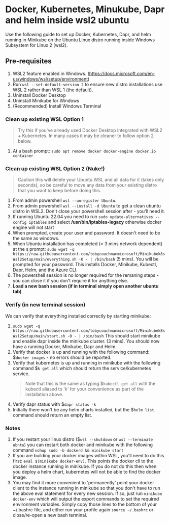 # Docker, Kubernetes, Minukube, Dapr and helm inside wsl2 ubuntu

Use the following guide to set up Docker, Kubernetes, Dapr, and helm running in Minikube on the Ubuntu Linux distro running inside Windows Subsystem for Linux 2 (wsl2).

## Pre-requisites
1. WSL2 feature enabled in Windows. (https://docs.microsoft.com/en-us/windows/wsl/setup/environment)
2. Run `wsl --set-default-version 2` to ensure new distro installations use WSL 2 rather than WSL 1 (the default).
3. Uninstall Docker Desktop
4. Uninstall Minikube for Windows
5. (Recommended) Install Windows Terminal

### Clean up existing WSL Option 1
> Try this if you've already used Docker Desktop integrated with WSL2 + Kubernetes. In many cases it may be cleaner to follow option 2 below.
1. At a bash prompt: `sudo apt remove docker docker-engine docker.io container`

### Clean up existing WSL Option 2 (Nuke!)
> Caution this will delete your Ubuntu WSL and all data for it (takes only seconds), so be careful to move any data from your existing distro that you want to keep before doing this.
1. From admin powershell `wsl --unregister Ubuntu`.
2. From admin powershell `wsl --install -d Ubuntu` to get a clean ubuntu distro in WSL2. Don't close your powershell session after - you'll need it.
3. If running Ubuntu 22.04 you need to run `sudo update-alternatives --config iptables` and select **/usr/bin/iptables-legacy** otherwise docker engine will not start 
4. When prompted, create your user and password. It doesn't need to be the same as windows.
5. When Ubuntu installation has completed (< 3 mins network dependent) at the `$` prompt: `sudo wget -q https://raw.githubusercontent.com/tobycouchmanmicrosoft/Minikubek8sWsl2Setup/main/everything.sh -O - | /bin/bash` (5 mins). You will be prompted for your password. This installs Docker, Minikube, Kubectl, Dapr, Helm, and the Azure CLI.
6. The powershell session is no longer required for the remaning steps - you can close it if you don't require it for anything else.
7. **Load a new bash session (if in terminal simply open another ubuntu tab)**

### Verify (in new terminal session)
We can verify that everything installed correctly by starting minikube:

1. `sudo wget -q https://raw.githubusercontent.com/tobycouchmanmicrosoft/Minikubek8sWsl2Setup/main/start.sh -O - | /bin/bash` This should start minikube and enable dapr inside the minikube cluster. (3 mins). You should now have a running Docker, Minikube, Dapr and Helm.
2. Verify that docker is up and running with the following command: $`docker images` - no errors should be reported.
3. Verify that kubernetes is up and running in minikube with the following command $`k get all` which should return the service/kubernetes service. 
   > Note that this is the same as typing $`kubectl get all` with the kubectl aliased to 'k' for your convenience as part of the installation above.
4. Verify dapr status with $`dapr status -k`
5. Initially there won't be any helm charts installed, but the $`helm list` command should return an empty list.

### Notes
1. If you restart your linux distro ($`wsl --shutdown` or `wsl --terminate ubntu`) you can restart both docker and minikube with the following command `nohup sudo -b dockerd && minikube start`
1. If you are building your docker images within WSL, you'll need to do this first: `eval $(minikube docker-env)`. This points the docker cli to the docker instance running in minikube. If you do not do this then when you deploy a helm chart, kubernetes will not be able to find the docker image.
1. You may find it more convenient to 'permanently' point your docker client to the instance running in minikube so that you don't have to run the above eval statement for every new session. If so, just run `minikube docker-env` which will output the export commands to set the required environment variables. Simply copy those lines to the bottom of your ~/.bashrc file, and either run your profile again `source ~/.bashrc` or close/re-open a new bash terminal.

